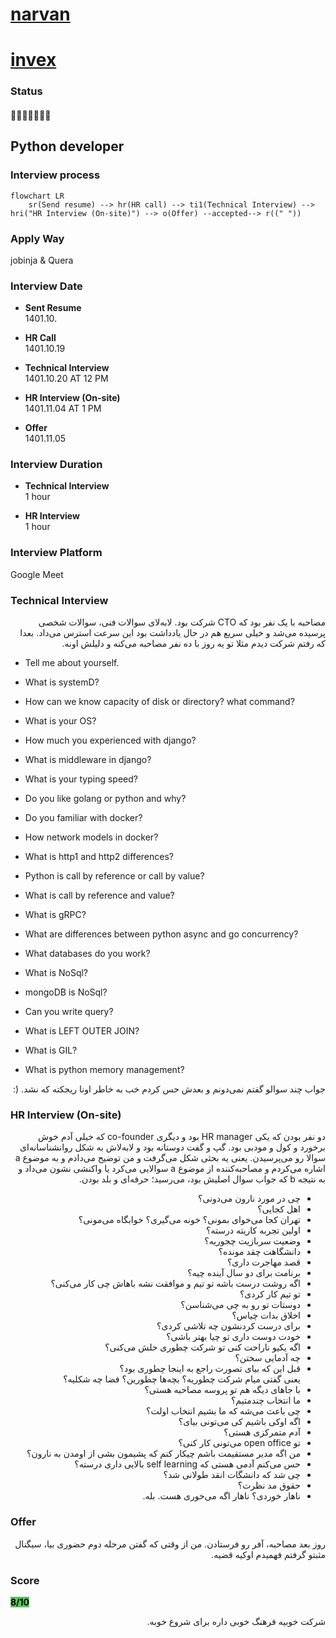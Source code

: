 # [narvan](https://narvanventures.com/)
#  [invex](https://invex.ir)

### Status
#### 📜📞🔧👱🏻‍♀️✅

## Python developer
### Interview process
```mermaid
flowchart LR
    sr(Send resume) --> hr(HR call) --> ti1(Technical Interview) --> hri("HR Interview (On-site)") --> o(Offer) --accepted--> r((" "))
```

### Apply Way

jobinja & Quera

### Interview Date

- **Sent Resume** <br /> 1401.10.

- **HR Call**<br /> 1401.10.19

- **Technical Interview** <br> 1401.10.20 AT 12 PM

- **HR Interview (On-site)** <br> 1401.11.04 AT 1 PM

- **Offer** <br> 1401.11.05

### Interview Duration

- **Technical Interview** <br>1 hour

- **HR Interview** <br>1 hour

### Interview Platform
Google Meet

### Technical Interview

<p dir="rtl">
مصاحبه با یک نفر بود که CTO شرکت بود. لابه‌لای سوالات فنی، سوالات شخصی پرسیده می‌شد و خیلی سریع هم در حال یادداشت بود این سرعت استرس می‌داد. بعدا که رفتم شرکت دیدم مثلا تو یه روز با ده نفر مصاحبه می‌کنه و دلیلش اونه.
</p>

- Tell me about yourself.

- What is systemD?

- How can we know capacity of disk or directory? what command?

- What is your OS?

- How much you experienced with django?

- What is middleware in django?

- What is your typing speed?

- Do you like golang or python and why?

- Do you familiar with docker?

- How network models in docker?

- What is http1 and http2 differences?

- Python is call by reference or call by value?

- What is call by reference and value?

- What is gRPC?

- What are differences between python async and go concurrency?

- What databases do you work?

- What is NoSql?

- mongoDB is NoSql?

- Can you write query?

- What is LEFT OUTER JOIN?

- What is GIL?

- What is python memory management?

<p dir="rtl">
جواب چند سوالو گفتم نمی‌دونم و بعدش حس کردم خب به خاطر اونا ریجکته که نشد. (:
</p>

### HR Interview (On-site)

<p dir="rtl">
دو نفر بودن که یکی HR manager بود و دیگری co-founder که خیلی آدم خوش برخورد و کول و مودبی بود.
گپ و گفت دوستانه بود و لابه‌لاش به شکل روانشناسانه‌ای سوالا رو می‌پرسیدن. یعنی یه بحثی شکل می‌گرفت و من توضیح می‌دادم و به موضوع a اشاره می‌کردم و مصاحبه‌کننده از موضوع a سوالایی می‌کرد یا واکنشی نشون می‌داد و به نتیجه b که جواب سوال اصلیش بود، می‌رسید؛ حرفه‌ای و بلد بودن.
</p>

<ul dir="rtl">
    <li>چی در مورد نارون می‌دونی؟</li>
    <li>اهل کجایی؟</li>
    <li>تهران کجا می‌خوای بمونی؟ خونه می‌گیری؟ خوابگاه می‌مونی؟</li>
    <li>اولین تجربه کاریته درسته؟</li>
    <li>وضعیت سربازیت چجوریه؟</li>
    <li>دانشگاهت چقد مونده؟</li>
    <li>قصد مهاجرت داری؟</li>
    <li>برنامت برای دو سال آینده چیه؟</li>
    <li>اگه روشت درست باشه تو تیم و موافقت نشه باهاش چی کار می‌کنی؟</li>
    <li>تو تیم کار کردی؟</li>
    <li>دوستات تو رو به چی می‌شناسن؟</li>
    <li>اخلاق بدات چیاس؟</li>
    <li>برای درست کردنشون چه تلاشی کردی؟</li>
    <li>خودت دوست داری تو چیا بهتر باشی؟</li>
    <li>اگه یکیو ناراحت کنی تو شرکت چطوری حلش می‌کنی؟</li>
    <li>چه آدمایی سختن؟</li>
    <li>قبل این که بیای تصورت راجع به اینجا چطوری بود؟ <br/>یعنی گفتی میام شرکت چطوریه؟ بچه‌ها چطورین؟ فضا چه شکلیه؟</li>
    <li>با جاهای دیگه هم تو پروسه مصاحبه هستی؟</li>
    <li>ما انتخاب چندمتیم؟</li>
    <li>چی باعث می‌شه که ما بشیم انتخاب اولت؟</li>
    <li>اگه اوکی باشیم کی می‌تونی بیای؟</li>
    <li>آدم متمرکزی هستی؟</li>
    <li>تو open office می‌تونی کار کنی؟</li>
    <li>من اگه مدیر مستقیمت باشم چیکار کنم که پشیمون بشی از اومدن به نارون؟</li>
    <li>حس می‌کنم آدمی هستی که self learning بالایی داری درسته؟</li>
    <li>چی شد که دانشگات انقد طولانی شد؟</li>
    <li>حقوق مد نظرت؟</li>
    <li>ناهار خوردی؟ ناهار اگه می‌خوری هست. بله.</li>
</ul>

### Offer
<p dir="rtl">
روز بعد مصاحبه، آفر رو فرستادن. من از وقتی که گفتن مرحله دوم حضوری بیا، سیگنال مثبتو گرفتم فهمیدم اوکیه قضیه.
</p>

### Score
<p><mark style="background-color:#54ca56; font-size:16 px;"><b>8/10</b></mark></p>

<p dir="rtl">
شرکت خوبیه فرهنگ خوبی داره برای شروع خوبه.
</p>

